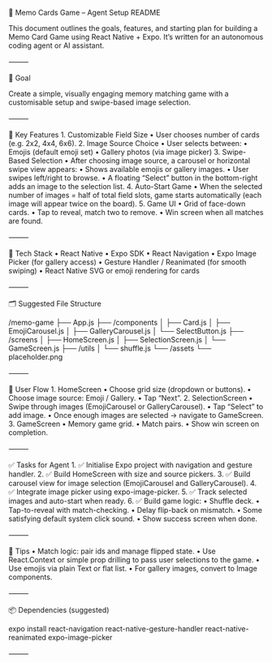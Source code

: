 
🧠 Memo Cards Game – Agent Setup README

This document outlines the goals, features, and starting plan for building a Memo Card Game using React Native + Expo. It’s written for an autonomous coding agent or AI assistant.

⸻

🎯 Goal

Create a simple, visually engaging memory matching game with a customisable setup and swipe-based image selection.

⸻

🧩 Key Features
	1.	Customizable Field Size
	•	User chooses number of cards (e.g. 2x2, 4x4, 6x6).
	2.	Image Source Choice
	•	User selects between:
	•	Emojis (default emoji set)
	•	Gallery photos (via image picker)
	3.	Swipe-Based Selection
	•	After choosing image source, a carousel or horizontal swipe view appears:
	•	Shows available emojis or gallery images.
	•	User swipes left/right to browse.
	•	A floating “Select” button in the bottom-right adds an image to the selection list.
	4.	Auto-Start Game
	•	When the selected number of images = half of total field slots, game starts automatically (each image will appear twice on the board).
	5.	Game UI
	•	Grid of face-down cards.
	•	Tap to reveal, match two to remove.
	•	Win screen when all matches are found.

⸻

🔧 Tech Stack
	•	React Native
	•	Expo SDK
	•	React Navigation
	•	Expo Image Picker (for gallery access)
	•	Gesture Handler / Reanimated (for smooth swiping)
	•	React Native SVG or emoji rendering for cards

⸻

🗂 Suggested File Structure

/memo-game
├── App.js
├── /components
│   ├── Card.js
│   ├── EmojiCarousel.js
│   ├── GalleryCarousel.js
│   └── SelectButton.js
├── /screens
│   ├── HomeScreen.js
│   ├── SelectionScreen.js
│   └── GameScreen.js
├── /utils
│   └── shuffle.js
└── /assets
    └── placeholder.png


⸻

📲 User Flow
	1.	HomeScreen
	•	Choose grid size (dropdown or buttons).
	•	Choose image source: Emoji / Gallery.
	•	Tap “Next”.
	2.	SelectionScreen
	•	Swipe through images (EmojiCarousel or GalleryCarousel).
	•	Tap “Select” to add image.
	•	Once enough images are selected → navigate to GameScreen.
	3.	GameScreen
	•	Memory game grid.
	•	Match pairs.
	•	Show win screen on completion.

⸻

✅ Tasks for Agent
	1.	✅ Initialise Expo project with navigation and gesture handler.
	2.	✅ Build HomeScreen with size and source pickers.
	3.	✅ Build carousel view for image selection (EmojiCarousel and GalleryCarousel).
	4.	✅ Integrate image picker using expo-image-picker.
	5.	✅ Track selected images and auto-start when ready.
	6.	✅ Build game logic:
	•	Shuffle deck.
	•	Tap-to-reveal with match-checking.
	•	Delay flip-back on mismatch.
	•	Some satisfying default system click sound.	
	•	Show success screen when done.

⸻

🧠 Tips
	•	Match logic: pair ids and manage flipped state.
	•	Use React.Context or simple prop drilling to pass user selections to the game.
	•	Use emojis via plain Text or flat list.
	•	For gallery images, convert to Image components.

⸻

📦 Dependencies (suggested)

expo install react-navigation react-native-gesture-handler react-native-reanimated expo-image-picker


⸻